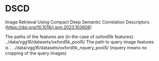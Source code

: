 # DSCD
Image Retrieval Using Compact Deep Semantic Correlation  Descriptors (https://doi.org/10.1016/j.ipm.2023.103608)

The paths of the features are (in the case of oxford5k features): ../data/vgg16/datasets/oxford5k_pool5/
The path to query image features is：../data/vgg16/datasets/oxford5k_nquery_pool5/
(nquery means no cropping of the query images)
